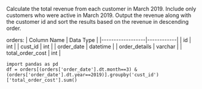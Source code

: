 Calculate the total revenue from each customer in March 2019. Include only customers who were active in March 2019.
Output the revenue along with the customer id and sort the results based on the revenue in descending order.

orders:
| Column Name      | Data Type  |
|------------------|------------|
| id               | int        |
| cust_id          | int        |
| order_date       | datetime   |
| order_details    | varchar    |
| total_order_cost | int        |

```
import pandas as pd
df = orders[(orders['order_date'].dt.month==3) & (orders['order_date'].dt.year==2019)].groupby('cust_id')['total_order_cost'].sum()
```
